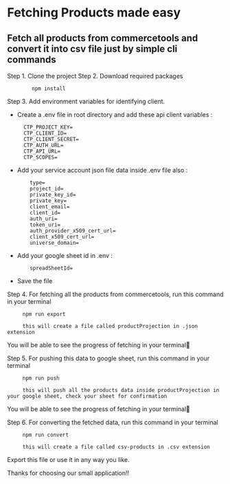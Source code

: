 # Fetching Products made easy

## Fetch all products from commercetools and convert it into csv file just by simple cli commands


Step 1. Clone the project
Step 2. Download required packages

            npm install

Step 3. Add environment variables for identifying client.
  - Create a .env file in root directory and add these api client variables :

          CTP_PROJECT_KEY=
          CTP_CLIENT_ID=
          CTP_CLIENT_SECRET=
          CTP_AUTH_URL=
          CTP_API_URL=
          CTP_SCOPES=

  - Add your service account json file data inside .env file also : 
          
            type=
            project_id=
            private_key_id=
            private_key=
            client_email=
            client_id=
            auth_uri=
            token_uri=
            auth_provider_x509_cert_url=           
            client_x509_cert_url=
            universe_domain=

  - Add your google sheet id in .env :

            spreadSheetId=


 - Save the file


Step 4. For fetching all the products from commercetools, run this command in your terminal 
         
         npm run export

         this will create a file called productProjection in .json extension
You will be able to see the progress of fetching in your terminal🚀


Step 5. For pushing this data to google sheet, run this command in your terminal 
         
         npm run push

         this will push all the products data inside productProjection in your google sheet, check your sheet for confirmation
You will be able to see the progress of fetching in your terminal🚀


Step 6. For converting the fetched data, run this command in your terminal 

         npm run convert

         this will create a file called csv-products in .csv extension
Export this file or use it in any way you like.


Thanks for choosing our small application!!

